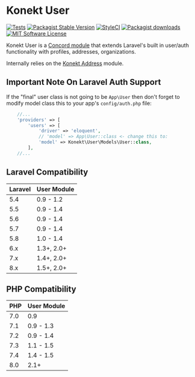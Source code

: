 # Konekt User

[![Tests](https://img.shields.io/github/workflow/status/artkonekt/user/tests/master?style=flat-square)](https://github.com/artkonekt/user/actions?query=workflow%3Atests)
[![Packagist Stable Version](https://img.shields.io/packagist/v/konekt/user.svg?style=flat-square&label=stable)](https://packagist.org/packages/konekt/user)
[![StyleCI](https://styleci.io/repos/74651266/shield?branch=master)](https://styleci.io/repos/74651266)
[![Packagist downloads](https://img.shields.io/packagist/dt/konekt/user.svg?style=flat-square)](https://packagist.org/packages/konekt/user)
[![MIT Software License](https://img.shields.io/badge/license-MIT-blue.svg?style=flat-square)](LICENSE.md)

Konekt User is a [Concord module](https://konekt.dev/concord/1.9/modules) that extends
Laravel's built in user/auth functionality with profiles, addresses, organizations.

Internally relies on the [Konekt Address](https://github.com/artkonekt/address) module.

## Important Note On Laravel Auth Support

If the "final" user class is not going to be `App\User` then don't forget to modify model class this to your app's `config/auth.php` file:

```php
    //...
    'providers' => [
        'users' => [
            'driver' => 'eloquent',
            // 'model' => App\User::class <- change this to:
            'model' => Konekt\User\Models\User::class,
        ],
    //...
```

## Laravel Compatibility

| Laravel | User Module |
|:--------|:------------|
| 5.4     | 0.9 - 1.2   |
| 5.5     | 0.9 - 1.4   |
| 5.6     | 0.9 - 1.4   |
| 5.7     | 0.9 - 1.4   |
| 5.8     | 1.0 - 1.4   |
| 6.x     | 1.3+, 2.0+  |
| 7.x     | 1.4+, 2.0+  |
| 8.x     | 1.5+, 2.0+  |

## PHP Compatibility

| PHP | User Module |
|:----|:------------|
| 7.0 | 0.9         |
| 7.1 | 0.9 - 1.3   |
| 7.2 | 0.9 - 1.4   |
| 7.3 | 1.1 - 1.5   |
| 7.4 | 1.4 - 1.5   |
| 8.0 | 2.1+        |
